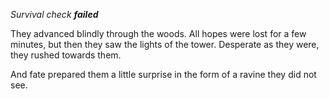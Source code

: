 _Survival check **failed**_

They advanced blindly through the woods. All hopes were lost for a few minutes, but then they saw the lights of the tower. Desperate as they were, they rushed towards them.

And fate prepared them a little surprise in the form of a ravine they did not see.
